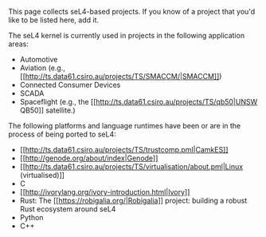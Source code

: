 This page collects seL4-based projects. If you know of a project that you'd like to be listed here, add it.

The seL4 kernel is currently used in projects in the following application areas:
 * Automotive
 * Aviation (e.g., [[http://ts.data61.csiro.au/projects/TS/SMACCM/|SMACCM]])
 * Connected Consumer Devices
 * SCADA
 * Spaceflight (e.g., the [[http://ts.data61.csiro.au/projects/TS/qb50|UNSW QB50]] satellite.)

The following platforms and language runtimes have been or are in the process of being ported to seL4:

 * [[http://ts.data61.csiro.au/projects/TS/trustcomp.pml|CamkES]]
 * [[http://genode.org/about/index|Genode]]
 * [[http://ts.data61.csiro.au/projects/TS/virtualisation/about.pml|Linux (virtualised)]]
 * C
 * [[http://ivorylang.org/ivory-introduction.html|Ivory]]
 * Rust: The [[https://robigalia.org/|Robigalia]] project: building a robust Rust ecosystem around seL4
 * Python
 * C++
